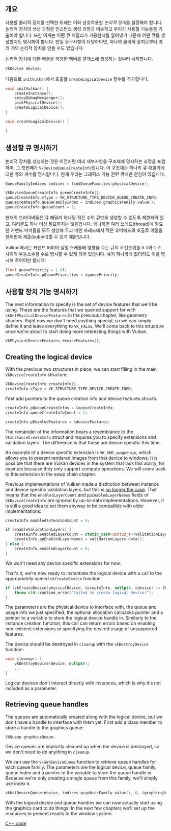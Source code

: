 ## 개요

사용할 물리적 장치를 선택한 뒤에는 이와 상호작용할 *논리적 장치*를 설정해야 합니다. 논리적 장치의 생성 과정은 인스턴스 생성 과정과 비슷하고 우리가 사용할 기능들을 기술해야 합니다. 또한 이제는 어떤 큐 패밀리가 가용한지를 알아냈기 때문에 어떤 큐를 생성할지도 명시해야 합니다. 만일 요구사항이 다양하다면, 하나의 물리적 장치로부터 여러 개의 논리적 장치를 만들 수도 있습니다.

논리적 장치에 대한 핸들을 저장한 멤버를 클래스에 생성하는 것부터 시작합니다.

```c++
VkDevice device;
```

다음으로 `initVulkan`에서 호출할 `createLogicalDevice` 함수를 추가합니다.

```c++
void initVulkan() {
    createInstance();
    setupDebugMessenger();
    pickPhysicalDevice();
    createLogicalDevice();
}

void createLogicalDevice() {

}
```

## 생성할 큐 명시하기

논리적 장치를 생성하는 것은 이전처럼 여러 세부사항을 구조체에 명시하는 과정을 포함하며, 그 첫번째가 `VkDeviceQueueCreateInfo`입니다. 이 구조체는 하나의 큐 패밀리에 대한 큐의 개수를 명시합니다. 현재 우리는 그래픽스 기능 관련 큐에만 관심이 있습니다.

```c++
QueueFamilyIndices indices = findQueueFamilies(physicalDevice);

VkDeviceQueueCreateInfo queueCreateInfo{};
queueCreateInfo.sType = VK_STRUCTURE_TYPE_DEVICE_QUEUE_CREATE_INFO;
queueCreateInfo.queueFamilyIndex = indices.graphicsFamily.value();
queueCreateInfo.queueCount = 1;
```

현재의 드라이버들은 큐 패밀리 하나당 적은 수의 큐만을 생성할 수 있도록 제한되어 있고, 여러분도 하나 이상 필요하지는 않을겁니다. 왜냐하면 여러 쓰레드(thread)에 필요한 커맨드 버퍼들을 모두 생성해 두고 메인 쓰레드에서 적은 오버헤드의 호출로 이들을 한꺼번에 제출(submit)할 수 있기 떄문입니다.

Vulkan에서는 커맨드 버퍼의 실행 스케줄에 영향을 주는 큐의 우선순위를 `0.0`과 `1.0` 사이의 부동소수점 수로 명시할 수 있게 되어 있습니다. 큐가 하나밖에 없더라도 이를 명시해 주어야만 합니다:

```c++
float queuePriority = 1.0f;
queueCreateInfo.pQueuePriorities = &queuePriority;
```

## 사용할 장치 기능 명시하기


The next information to specify is the set of device features that we'll be
using. These are the features that we queried support for with
`vkGetPhysicalDeviceFeatures` in the previous chapter, like geometry shaders.
Right now we don't need anything special, so we can simply define it and leave
everything to `VK_FALSE`. We'll come back to this structure once we're about to
start doing more interesting things with Vulkan.

```c++
VkPhysicalDeviceFeatures deviceFeatures{};
```

## Creating the logical device

With the previous two structures in place, we can start filling in the main
`VkDeviceCreateInfo` structure.

```c++
VkDeviceCreateInfo createInfo{};
createInfo.sType = VK_STRUCTURE_TYPE_DEVICE_CREATE_INFO;
```

First add pointers to the queue creation info and device features structs:

```c++
createInfo.pQueueCreateInfos = &queueCreateInfo;
createInfo.queueCreateInfoCount = 1;

createInfo.pEnabledFeatures = &deviceFeatures;
```

The remainder of the information bears a resemblance to the
`VkInstanceCreateInfo` struct and requires you to specify extensions and
validation layers. The difference is that these are device specific this time.

An example of a device specific extension is `VK_KHR_swapchain`, which allows
you to present rendered images from that device to windows. It is possible that
there are Vulkan devices in the system that lack this ability, for example
because they only support compute operations. We will come back to this
extension in the swap chain chapter.

Previous implementations of Vulkan made a distinction between instance and device specific validation layers, but this is [no longer the case](https://www.khronos.org/registry/vulkan/specs/1.3-extensions/html/chap40.html#extendingvulkan-layers-devicelayerdeprecation). That means that the `enabledLayerCount` and `ppEnabledLayerNames` fields of `VkDeviceCreateInfo` are ignored by up-to-date implementations. However, it is still a good idea to set them anyway to be compatible with older implementations:

```c++
createInfo.enabledExtensionCount = 0;

if (enableValidationLayers) {
    createInfo.enabledLayerCount = static_cast<uint32_t>(validationLayers.size());
    createInfo.ppEnabledLayerNames = validationLayers.data();
} else {
    createInfo.enabledLayerCount = 0;
}
```

We won't need any device specific extensions for now.

That's it, we're now ready to instantiate the logical device with a call to the
appropriately named `vkCreateDevice` function.

```c++
if (vkCreateDevice(physicalDevice, &createInfo, nullptr, &device) != VK_SUCCESS) {
    throw std::runtime_error("failed to create logical device!");
}
```

The parameters are the physical device to interface with, the queue and usage
info we just specified, the optional allocation callbacks pointer and a pointer
to a variable to store the logical device handle in. Similarly to the instance
creation function, this call can return errors based on enabling non-existent
extensions or specifying the desired usage of unsupported features.

The device should be destroyed in `cleanup` with the `vkDestroyDevice` function:

```c++
void cleanup() {
    vkDestroyDevice(device, nullptr);
    ...
}
```

Logical devices don't interact directly with instances, which is why it's not
included as a parameter.

## Retrieving queue handles

The queues are automatically created along with the logical device, but we don't
have a handle to interface with them yet. First add a class member to store a
handle to the graphics queue:

```c++
VkQueue graphicsQueue;
```

Device queues are implicitly cleaned up when the device is destroyed, so we
don't need to do anything in `cleanup`.

We can use the `vkGetDeviceQueue` function to retrieve queue handles for each
queue family. The parameters are the logical device, queue family, queue index
and a pointer to the variable to store the queue handle in. Because we're only
creating a single queue from this family, we'll simply use index `0`.

```c++
vkGetDeviceQueue(device, indices.graphicsFamily.value(), 0, &graphicsQueue);
```

With the logical device and queue handles we can now actually start using the
graphics card to do things! In the next few chapters we'll set up the resources
to present results to the window system.

[C++ code](/code/04_logical_device.cpp)
